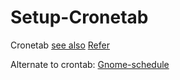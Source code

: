 # Setup-Cronetab
Cronetab
[see also](https://help.ubuntu.com/community/CronHowto)
[Refer](https://www.rosehosting.com/blog/ubuntu-crontab/)

Alternate to crontab: [Gnome-schedule](https://bugs.launchpad.net/ubuntu/+source/gnome-schedule/+bug/1576060/+attachment/4701008/+files/gnome-schedule_2.3.0-0ubuntu16.04_amd64.deb)
